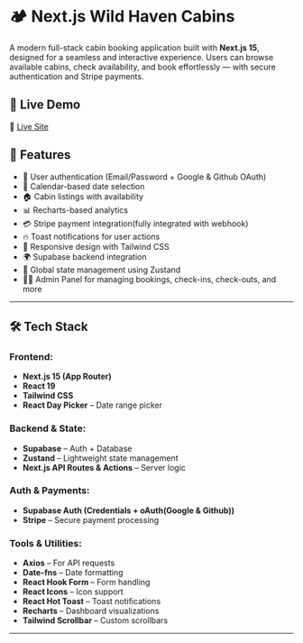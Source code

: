 # 🏕️ Next.js Wild Haven Cabins

A modern full-stack cabin booking application built with **Next.js 15**, designed for a seamless and interactive experience. Users can browse available cabins, check availability, and book effortlessly — with secure authentication and Stripe payments.

## 🚀 Live Demo

🔗 [Live Site](https://nextjs-wild-haven-cabins.vercel.app)  


## 🧩 Features

- 🔐 User authentication (Email/Password + Google & Github OAuth)
- 📅 Calendar-based date selection
- 🏠 Cabin listings with availability
- 📊 Recharts-based analytics
- 💳 Stripe payment integration(fully integrated with webhook)
- 🔥 Toast notifications for user actions
- 🎨 Responsive design with Tailwind CSS
- 🌍 Supabase backend integration
- 🧠 Global state management using Zustand
- 🧑‍💼 Admin Panel for managing bookings, check-ins, check-outs, and more

---

## 🛠️ Tech Stack

### Frontend:
- **Next.js 15 (App Router)**
- **React 19**
- **Tailwind CSS**
- **React Day Picker** – Date range picker

### Backend & State:
- **Supabase** – Auth + Database
- **Zustand** – Lightweight state management
- **Next.js API Routes & Actions** – Server logic

### Auth & Payments:
- **Supabase Auth (Credentials + oAuth(Google & Github))**
- **Stripe** – Secure payment processing

### Tools & Utilities:
- **Axios** – For API requests
- **Date-fns** – Date formatting
- **React Hook Form** – Form handling
- **React Icons** – Icon support
- **React Hot Toast** – Toast notifications
- **Recharts** – Dashboard visualizations
- **Tailwind Scrollbar** – Custom scrollbars

---

